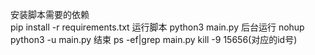 安装脚本需要的依赖  
pip install -r requirements.txt
运行脚本   python3 main.py
后台运行 nohup python3 -u main.py 
结束    ps -ef|grep main.py    kill -9  15656(对应的id号)
